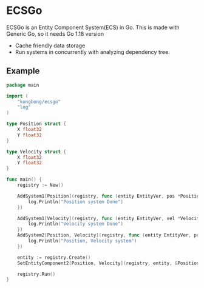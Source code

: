 # ECSGo
ECSGo is an Entity Component System(ECS) in Go.
This is made with Generic Go, so it needs Go 1.18 version

- Cache friendly data storage
- Run systems in concurrently with analyzing dependency tree.


## Example
```go
package main

import (
    "kongbong/ecsgo"
    "log"
)

type Position struct {
	X float32
	Y float32
}

type Velocity struct {
	X float32
	Y float32
}

func main() {
    registry := New()

    AddSystem1[Position](registry, func (entity EntityVer, pos *Position) {		
		log.Println("Position system Done")
	})

    AddSystem1[Velocity](registry, func (entity EntityVer, vel *Velocity) {
        log.Println("Velocity system Done")
	})
	AddSystem2[Position, Velocity](registry, func (entity EntityVer, pos *Position, vel *Velocity) {
        log.Println("Position, Velocity system")		
	})

	entity := registry.Create()
	SetEntityComponent2[Position, Velocity](registry, entity, &Position{10, 10}, &Velocity{10, 10})

	registry.Run()
}
```